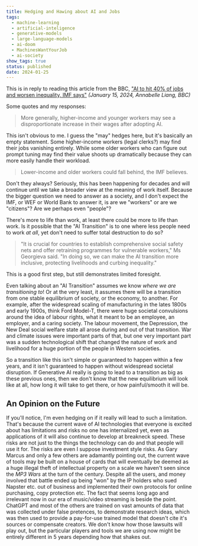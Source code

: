 ```yaml
---
title: Hedging and Hawing about AI and Jobs
tags:
  - machine-learning
  - artificial-inteligence
  - generative-models
  - large-language-models
  - ai-doom
  - MachinesWantYourJob
  - ai-society
show_tags: true
status: published
date: 2024-01-25
---
```


This is in reply to reading this article from the BBC, ["AI to hit 40% of jobs and worsen inequality, IMF says"](https://www.bbc.com/news/business-67977967) *(January 15, 2024, Annabelle Liang, BBC)*

Some quotes and my responses:

> More generally, higher-income and younger workers may see a disproportionate increase in their wages after adopting AI.

This isn't obvious to me. I guess the "may" hedges here, but it's basically an empty statement. Some higher-income workers (legal clerks?) may find their jobs vanishing entirely. While some older workers who can figure out prompt tuning may find their value shoots up dramatically because they can more easily handle their workload.

> Lower-income and older workers could fall behind, the IMF believes.

Don't they always? Seriously, this has been happening for decades and will continue until we take a broader view at the meaning of work itself.
Because the bigger question we need to answer as a society, and I don't expect the IMF, or WEF or World Bank to answer it, is are we "workers" or are we "citizens"? Are we perhaps even "people"? 

There's more to life than work, at least there could be more to life than work. Is it possible that the "AI Transition" is to one where less people need to work *at all*, yet don't need to suffer total destruction to do so?

> "It is crucial for countries to establish comprehensive social safety nets and offer retraining programmes for vulnerable workers," Ms Georgieva said. "In doing so, we can make the AI transition more inclusive, protecting livelihoods and curbing inequality."

This is a good first step, but still demonstrates limited foresight. 

Even talking about an "AI Transition" assumes we know *where we are transitioning to*!  Or at the very least, it assumes there will be a transition from one stable equilibrium of society, or the economy, to another. For example, after the widespread scaling of manufacturing in the lates 1800s and early 1900s, think Ford Model-T, there were huge societal convulsions around the idea of labour rights, what it meant to be an employee, an employer, and a caring society. The labour movement, the Depression, the New Deal social welfare state all arose during and out of that transition. War and climate issues were important parts of that, but one very important part was a sudden technological shift that changed the nature of work and livelihood for a huge portion of the people in Western societies. 

So a transition like this isn't simple or guaranteed to happen within a few years, and it isn't guaranteed to happen without widespread societal disruption. If Generative AI really is going to lead to a transition as big as these previous ones, then we don't know that the new equilibrium will look like at all, how long it will take to get there, or how painful/smooth it will be.

## An Opinion on the Future 
If you'll notice, I'm even hedging on if it really will lead to such a limitation. That's because the current wave of AI technologies that everyone is excited about has limitations and risks no one has internalized yet, even as applications of it will also continue to develop at breakneck speed. These risks are not just to the things the technology can do and that people will use it for. The risks are even I suppose investment style risks. As Gary Marcus and only a few others are adamantly pointing out, the current wave of tools may be built on a house of cards that will eventually be deemed as a huge illegal theft of intellectual property on a scale we haven't seen since the *MP3 Wars* at the turn of the century. Despite all the users, and money involved that battle ended up being "won" by the IP holders who sued Napster etc. out of business and implemented their own protocols for online purchasing, copy protection etc. The fact that seems long ago and irrelevant now in our era of music/video streaming is beside the point. ChatGPT and most of the others are trained on vast amounts of data that was collected under false pretences, to demonstrate research ideas, which was then used to provide a pay-for-use trained model that doesn't cite it's sources or compensate creators. We don't know how those lawsuits will play out, but the particular players and tools we are using now might be entirely different in 5 years depending how that shakes out.